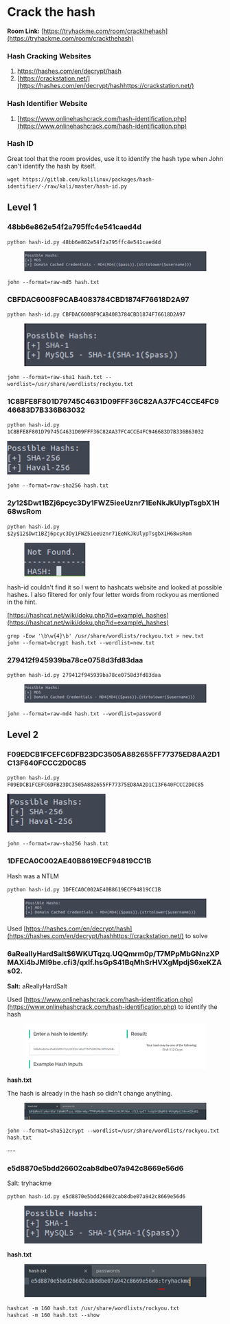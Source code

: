 # Crack the hash

**Room Link:** [https://tryhackme.com/room/crackthehash](https://tryhackme.com/room/crackthehash)



### Hash Cracking Websites

1. [https://hashes.com/en/decrypt/hash
   ](https://hashes.com/en/decrypt/hashhttps://crackstation.net/)
2. [https://crackstation.net/](https://hashes.com/en/decrypt/hashhttps://crackstation.net/)

### Hash Identifier Website

1. [https://www.onlinehashcrack.com/hash-identification.php](https://www.onlinehashcrack.com/hash-identification.php)

### Hash ID

Great tool that the room provides, use it to identify the hash type when John can't identify the hash by itself.

```
wget https://gitlab.com/kalilinux/packages/hash-identifier/-/raw/kali/master/hash-id.py
```

## Level 1

### 48bb6e862e54f2a795ffc4e541caed4d

```
python hash-id.py 48bb6e862e54f2a795ffc4e541caed4d
```

<figure><img src="../../.gitbook/assets/image (24).png" alt=""><figcaption></figcaption></figure>

```
john --format=raw-md5 hash.txt 
```



### CBFDAC6008F9CAB4083784CBD1874F76618D2A97

```
python hash-id.py CBFDAC6008F9CAB4083784CBD1874F76618D2A97 
```

<figure><img src="../../.gitbook/assets/image (10).png" alt=""><figcaption></figcaption></figure>

```
john --format=raw-sha1 hash.txt --wordlist=/usr/share/wordlists/rockyou.txt
```



### 1C8BFE8F801D79745C4631D09FFF36C82AA37FC4CCE4FC946683D7B336B63032

```
python hash-id.py 1C8BFE8F801D79745C4631D09FFF36C82AA37FC4CCE4FC946683D7B336B63032
```

![](<../../.gitbook/assets/image (12).png>)

```
john --format=raw-sha256 hash.txt
```

### $2y$12$Dwt1BZj6pcyc3Dy1FWZ5ieeUznr71EeNkJkUlypTsgbX1H68wsRom

```
python hash-id.py $2y$12$Dwt1BZj6pcyc3Dy1FWZ5ieeUznr71EeNkJkUlypTsgbX1H68wsRom
```

<figure><img src="../../.gitbook/assets/image (11).png" alt=""><figcaption></figcaption></figure>

hash-id couldn't find it so I went to hashcats website and looked at possible hashes. I also filtered for only four letter words from rockyou as mentioned in the hint.

[https://hashcat.net/wiki/doku.php?id=example\_hashes](https://hashcat.net/wiki/doku.php?id=example\_hashes)

```
grep -Eow '\b\w{4}\b' /usr/share/wordlists/rockyou.txt > new.txt
john --format=bcrypt hash.txt --wordlist=new.txt
```



### 279412f945939ba78ce0758d3fd83daa

```
python hash-id.py 279412f945939ba78ce0758d3fd83daa
```

<figure><img src="../../.gitbook/assets/image (9).png" alt=""><figcaption></figcaption></figure>

```
john --format=raw-md4 hash.txt --wordlist=password
```

## Level 2

### F09EDCB1FCEFC6DFB23DC3505A882655FF77375ED8AA2D1C13F640FCCC2D0C85

```
python hash-id.py F09EDCB1FCEFC6DFB23DC3505A882655FF77375ED8AA2D1C13F640FCCC2D0C85
```

![](<../../.gitbook/assets/image (122).png>)

```
john --format=raw-sha256 hash.txt 
```

### 1DFECA0C002AE40B8619ECF94819CC1B

Hash was a NTLM

```
python hash-id.py 1DFECA0C002AE40B8619ECF94819CC1B
```

<figure><img src="../../.gitbook/assets/image (54).png" alt=""><figcaption></figcaption></figure>

Used [https://hashes.com/en/decrypt/hash](https://hashes.com/en/decrypt/hashhttps://crackstation.net/) to solve



### &#x20;$6$aReallyHardSalt$6WKUTqzq.UQQmrm0p/T7MPpMbGNnzXPMAXi4bJMl9be.cfi3/qxIf.hsGpS41BqMhSrHVXgMpdjS6xeKZAs02.

**Salt:** aReallyHardSalt

Used [https://www.onlinehashcrack.com/hash-identification.php](https://www.onlinehashcrack.com/hash-identification.php) to identify the hash&#x20;

<figure><img src="../../.gitbook/assets/image (52).png" alt=""><figcaption></figcaption></figure>

**hash.txt**&#x20;

The hash is already in the hash so didn't change anything.

<figure><img src="../../.gitbook/assets/image (53).png" alt=""><figcaption></figcaption></figure>

```
john --format=sha512crypt --wordlist=/usr/share/wordlists/rockyou.txt hash.txt
```



\---



### e5d8870e5bdd26602cab8dbe07a942c8669e56d6

Salt: tryhackme

```
python hash-id.py e5d8870e5bdd26602cab8dbe07a942c8669e56d6
```

<figure><img src="../../.gitbook/assets/image (123).png" alt=""><figcaption></figcaption></figure>

**hash.txt**

<figure><img src="../../.gitbook/assets/image (31).png" alt=""><figcaption></figcaption></figure>

```
hashcat -m 160 hash.txt /usr/share/wordlists/rockyou.txt
hashcat -m 160 hash.txt --show
```
